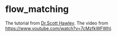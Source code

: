 # flow_matching

The tutorial from [Dr.Scott Hawley](https://drscotthawley.github.io/blog/posts/FlowModels.html).
The video from https://www.youtube.com/watch?v=7cMzfkWFWhI.
